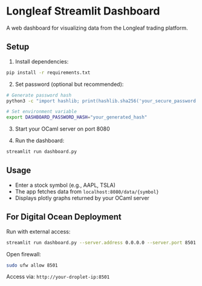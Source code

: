 # Longleaf Streamlit Dashboard

A web dashboard for visualizing data from the Longleaf trading platform.

## Setup

1. Install dependencies:
```bash
pip install -r requirements.txt
```

2. Set password (optional but recommended):
```bash
# Generate password hash
python3 -c "import hashlib; print(hashlib.sha256('your_secure_password'.encode()).hexdigest())"

# Set environment variable
export DASHBOARD_PASSWORD_HASH="your_generated_hash"
```

3. Start your OCaml server on port 8080

4. Run the dashboard:
```bash
streamlit run dashboard.py
```

## Usage

- Enter a stock symbol (e.g., AAPL, TSLA)
- The app fetches data from `localhost:8080/data/{symbol}`
- Displays plotly graphs returned by your OCaml server

## For Digital Ocean Deployment

Run with external access:
```bash
streamlit run dashboard.py --server.address 0.0.0.0 --server.port 8501
```

Open firewall:
```bash
sudo ufw allow 8501
```

Access via: `http://your-droplet-ip:8501`